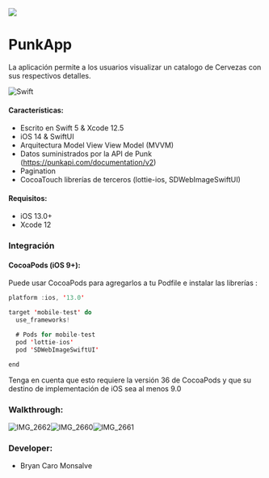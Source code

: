 ![](https://imagenes.20minutos.es/files/image_656_370/uploads/imagenes/2014/10/28/marvel.jpg)

# PunkApp

La aplicación permite a los usuarios visualizar un catalogo de Cervezas con sus respectivos detalles.

![Swift](https://img.shields.io/badge/Swift-UI-blue.svg)

#### Características: 
     
- Escrito en Swift 5 & Xcode 12.5
- iOS 14 & SwiftUI
- Arquitectura Model View View Model (MVVM)
- Datos suministrados por la API de Punk (https://punkapi.com/documentation/v2)
- Pagination
- CocoaTouch librerías de terceros (lottie-ios, SDWebImageSwiftUI)

#### Requisitos: 

- iOS 13.0+
- Xcode 12

### Integración

#### CocoaPods (iOS 9+):

Puede usar CocoaPods para agregarlos a tu Podfile e instalar las librerías :

```swift
platform :ios, '13.0'

target 'mobile-test' do
  use_frameworks!

  # Pods for mobile-test
  pod 'lottie-ios'
  pod 'SDWebImageSwiftUI'

end
```
Tenga en cuenta que esto requiere la versión 36 de CocoaPods y que su destino de implementación de iOS sea al menos 9.0

### Walkthrough:
 
![IMG_2662](https://user-images.githubusercontent.com/58017823/117590861-b4d05c80-b131-11eb-834e-c37154e730c5.PNG)![IMG_2660](https://user-images.githubusercontent.com/58017823/117590865-bef25b00-b131-11eb-8bac-ba6397f4d5bc.PNG)![IMG_2661](https://user-images.githubusercontent.com/58017823/117590870-c74a9600-b131-11eb-8bf3-d4b0fe68bc14.PNG)


### Developer: 
     
- Bryan Caro Monsalve
